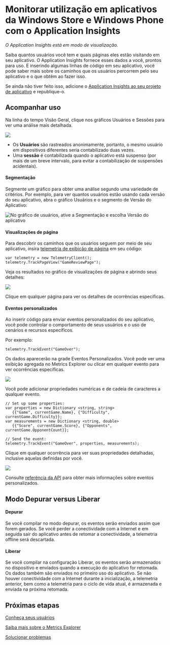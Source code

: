 <properties 
	pageTitle="Monitorar utilização em aplicativos da Windows Store e Windows Phone com o Application Insights" 
	description="Analise a utilização de seu aplicativo de dispositivo do Windows com o Application Insights." 
	services="application-insights" 
    documentationCenter="windows"
	authors="alancameronwills" 
	manager="ronmart"/>

<tags 
	ms.service="application-insights" 
	ms.workload="tbd" 
	ms.tgt_pltfrm="ibiza" 
	ms.devlang="na" 
	ms.topic="article" 
	ms.date="02/28/2015" 
	ms.author="awills"/>

#  Monitorar utilização em aplicativos da Windows Store e Windows Phone com o Application Insights

*O Application Insights está em modo de visualização.*

Saiba quantos usuários você tem e quais páginas eles estão visitando em seu aplicativo. O Application Insights fornece esses dados a você, prontos para uso. E inserindo algumas linhas de código em seu aplicativo, você pode saber mais sobre os caminhos que os usuários percorrem pelo seu aplicativo e o que obtêm ao fazer isso.

Se ainda não tiver feito isso, adicione o [Application Insights ao seu projeto de aplicativo][windows] e republique-o.


## <a name="usage"></a>Acompanhar uso

Na linha do tempo Visão Geral, clique nos gráficos Usuários e Sessões para ver uma análise mais detalhada.


![](./media/app-insights-windows-usage/appinsights-d018-oview.png)

* Os **Usuários** são rastreados anonimamente, portanto, o mesmo usuário em dispositivos diferentes seria contabilizado duas vezes.
* Uma **sessão** é contabilizada quando o aplicativo está suspenso (por mais de um breve intervalo, para evitar a contabilização de suspensões acidentais).

#### Segmentação

Segmente um gráfico para obter uma análise segundo uma variedade de critérios. Por exemplo, para ver quantos usuários estão usando cada versão do seu aplicativo, abra o gráfico Usuários e o segmento de Versão do Aplicativo:

![No gráfico de usuários, ative a Segmentação e escolha Versão do aplicativo](./media/app-insights-windows-usage/appinsights-d25-usage.png)


#### Visualizações de página

Para descobrir os caminhos que os usuários seguem por meio de seu aplicativo, insira [telemetria de exibição de página][api] em seu código:

    var telemetry = new TelemetryClient();
    telemetry.TrackPageView("GameReviewPage");

Veja os resultados no gráfico de visualizações de página e abrindo seus detalhes:

![](./media/app-insights-windows-usage/appinsights-d27-pages.png)

Clique em qualquer página para ver os detalhes de ocorrências específicas.

#### Eventos personalizados

Ao inserir código para enviar eventos personalizados do seu aplicativo, você pode controlar o comportamento de seus usuários e o uso de cenários e recursos específicos.

Por exemplo:

    telemetry.TrackEvent("GameOver");

Os dados aparecerão na grade Eventos Personalizados. Você pode ver uma exibição agregada no Metrics Explorer ou clicar em qualquer evento para ver ocorrências específicas.

![](./media/app-insights-windows-usage/appinsights-d28-events.png)


Você pode adicionar propriedades numéricas e de cadeia de caracteres a qualquer evento.


    // Set up some properties:
    var properties = new Dictionary <string, string> 
       {{"Game", currentGame.Name}, {"Difficulty", currentGame.Difficulty}};
    var measurements = new Dictionary <string, double>
       {{"Score", currentGame.Score}, {"Opponents", currentGame.OpponentCount}};

    // Send the event:
    telemetry.TrackEvent("GameOver", properties, measurements);


Clique em qualquer ocorrência para ver suas propriedades detalhadas, inclusive aquelas definidas por você.


![](./media/app-insights-windows-usage/appinsights-d29-eventProps.png)

Consulte [referência da API][api] para obter mais informações sobre eventos personalizados.



## <a name="debug"></a>Modo Depurar versus Liberar

#### Depurar

Se você compilar no modo depurar, os eventos serão enviados assim que forem gerados. Se você perder a conectividade com a Internet e em seguida sair do aplicativo antes de retomar a conectividade, a telemetria offline será descartada.

#### Liberar

Se você compilar na configuração Liberar, os eventos serão armazenados no dispositivo e enviados quando a execução do aplicativo for retomada. Os dados também são enviados no primeiro uso do aplicativo. Se não houver conectividade com a Internet durante a inicialização, a telemetria anterior, bem como a telemetria para o ciclo de vida atual, é armazenada e enviada na próxima retomada.

## <a name="next"></a>Próximas etapas

[Conheça seus usuários][knowUsers]

[Saiba mais sobre o Metrics Explorer][metrics]


[Solucionar problemas][qna]




<!--Link references-->

[api]: app-insights-api-custom-events-metrics.md
[knowUsers]: app-insights-overview-usage.md
[metrics]: app-insights-metrics-explorer.md
[qna]: app-insights-troubleshoot-faq.md
[windows]: app-insights-windows-get-started.md


<!--HONumber=54--> 